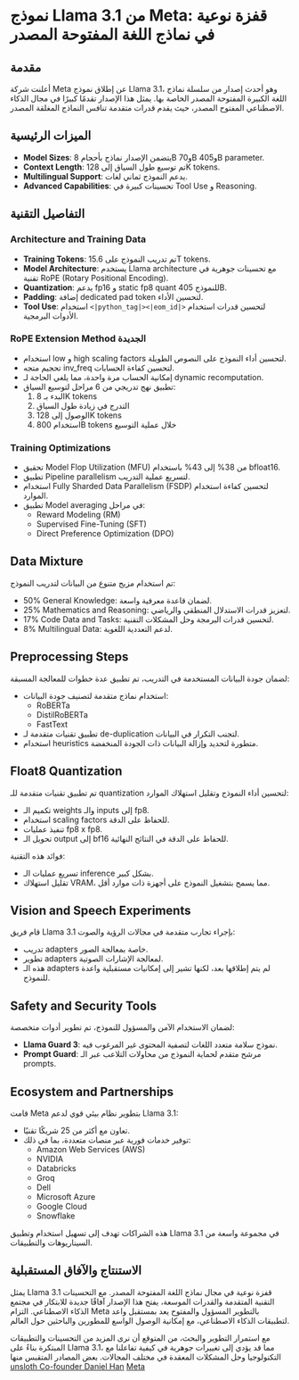 # نموذج Llama 3.1 من Meta: قفزة نوعية في نماذج اللغة المفتوحة المصدر

## مقدمة
أعلنت شركة Meta عن إطلاق نموذج Llama 3.1، وهو أحدث إصدار من سلسلة نماذج اللغة الكبيرة المفتوحة المصدر الخاصة بها. يمثل هذا الإصدار تقدمًا كبيرًا في مجال الذكاء الاصطناعي المفتوح المصدر، حيث يقدم قدرات متقدمة تنافس النماذج المغلقة المصدر.

## الميزات الرئيسية
- **Model Sizes**: يتضمن الإصدار نماذج بأحجام 8B و70B و405B parameter.
- **Context Length**: تم توسيع طول السياق إلى 128K tokens.
- **Multilingual Support**: يدعم النموذج ثماني لغات.
- **Advanced Capabilities**: تحسينات كبيرة في Tool Use و Reasoning.

## التفاصيل التقنية

### Architecture and Training Data
- **Training Tokens**: تم تدريب النموذج على 15.6T tokens.
- **Model Architecture**: يستخدم Llama architecture مع تحسينات جوهرية في تقنية RoPE (Rotary Positional Encoding).
- **Quantization**: يدعم fp16 و static fp8 quant للنموذج 405B.
- **Padding**: إضافة dedicated pad token لتحسين الأداء.
- **Tool Use**: استخدام `<|python_tag|><|eom_id|>` لتحسين قدرات استخدام الأدوات البرمجية.

### RoPE Extension Method الجديدة
- استخدام low و high scaling factors لتحسين أداء النموذج على النصوص الطويلة.
- تحجيم متجه inv_freq لتحسين كفاءة الحسابات.
- إمكانية الحساب مرة واحدة، مما يلغي الحاجة لـ dynamic recomputation.
- تطبيق نهج تدريجي من 6 مراحل لتوسيع السياق:
  1. البدء بـ 8K tokens
  2. التدرج في زيادة طول السياق
  3. الوصول إلى 128K tokens
  4. استخدام 800B tokens خلال عملية التوسيع

### Training Optimizations
- تحقيق Model Flop Utilization (MFU) من 38% إلى 43% باستخدام bfloat16.
- تطبيق Pipeline parallelism لتسريع عملية التدريب.
- استخدام Fully Sharded Data Parallelism (FSDP) لتحسين كفاءة استخدام الموارد.
- تطبيق Model averaging في مراحل:
  - Reward Modeling (RM)
  - Supervised Fine-Tuning (SFT)
  - Direct Preference Optimization (DPO)

## Data Mixture
تم استخدام مزيج متنوع من البيانات لتدريب النموذج:
- 50% General Knowledge: لضمان قاعدة معرفية واسعة.
- 25% Mathematics and Reasoning: لتعزيز قدرات الاستدلال المنطقي والرياضي.
- 17% Code Data and Tasks: لتحسين قدرات البرمجة وحل المشكلات التقنية.
- 8% Multilingual Data: لدعم التعددية اللغوية.

## Preprocessing Steps
لضمان جودة البيانات المستخدمة في التدريب، تم تطبيق عدة خطوات للمعالجة المسبقة:
- استخدام نماذج متقدمة لتصنيف جودة البيانات:
  - RoBERTa
  - DistilRoBERTa
  - FastText
- تطبيق تقنيات متقدمة لـ de-duplication لتجنب التكرار في البيانات.
- استخدام heuristics متطورة لتحديد وإزالة البيانات ذات الجودة المنخفضة.

## Float8 Quantization
تم تطبيق تقنيات متقدمة للـ quantization لتحسين أداء النموذج وتقليل استهلاك الموارد:
- تكميم الـ weights والـ inputs إلى fp8.
- استخدام scaling factors للحفاظ على الدقة.
- تنفيذ عمليات fp8 x fp8.
- تحويل الـ output إلى bf16 للحفاظ على الدقة في النتائج النهائية.

فوائد هذه التقنية:
- تسريع عمليات الـ inference بشكل كبير.
- تقليل استهلاك VRAM، مما يسمح بتشغيل النموذج على أجهزة ذات موارد أقل.

## Vision and Speech Experiments
قام فريق Llama 3.1 بإجراء تجارب متقدمة في مجالات الرؤية والصوت:
- تدريب adapters خاصة بمعالجة الصور.
- تطوير adapters لمعالجة الإشارات الصوتية.
- هذه الـ adapters لم يتم إطلاقها بعد، لكنها تشير إلى إمكانيات مستقبلية واعدة للنموذج.

## Safety and Security Tools
لضمان الاستخدام الآمن والمسؤول للنموذج، تم تطوير أدوات متخصصة:
- **Llama Guard 3**: نموذج سلامة متعدد اللغات لتصفية المحتوى غير المرغوب فيه.
- **Prompt Guard**: مرشح متقدم لحماية النموذج من محاولات التلاعب عبر الـ prompts.

## Ecosystem and Partnerships
قامت Meta بتطوير نظام بيئي قوي لدعم Llama 3.1:
- تعاون مع أكثر من 25 شريكًا تقنيًا.
- توفير خدمات فورية عبر منصات متعددة، بما في ذلك:
  - Amazon Web Services (AWS)
  - NVIDIA
  - Databricks
  - Groq
  - Dell
  - Microsoft Azure
  - Google Cloud
  - Snowflake

هذه الشراكات تهدف إلى تسهيل استخدام وتطبيق Llama 3.1 في مجموعة واسعة من السيناريوهات والتطبيقات.

## الاستنتاج والآفاق المستقبلية
يمثل Llama 3.1 قفزة نوعية في مجال نماذج اللغة المفتوحة المصدر. مع التحسينات التقنية المتقدمة والقدرات الموسعة، يفتح هذا الإصدار آفاقًا جديدة للابتكار في مجتمع الذكاء الاصطناعي. التزام Meta بالتطوير المسؤول والمفتوح يعد بمستقبل واعد لتطبيقات الذكاء الاصطناعي، مع إمكانية الوصول الواسع للمطورين والباحثين حول العالم.

مع استمرار التطوير والبحث، من المتوقع أن نرى المزيد من التحسينات والتطبيقات المبتكرة بناءً على Llama 3.1، مما قد يؤدي إلى تغييرات جوهرية في كيفية تفاعلنا مع التكنولوجيا وحل المشكلات المعقدة في مختلف المجالات.
بعض المصادر المتقبس منها 
[unsloth Co-founder Daniel Han](https://www.linkedin.com/feed/update/urn:li:activity:7221570229619847168/)
[Meta](https://ai.meta.com/blog/meta-llama-3-1/)
